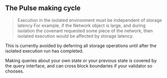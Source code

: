 ## The Pulse making cycle

> Execution in the isolated environment must be independent of storage latency
> For example, if the Network object is large, and during isolation the covenant requested some piece of the network, then isolated execution would be affected by storage latency.

This is currently avoided by deferring all storage operations until after the isolated execution run has completed.

Making queries about your own state or your previous state is covered by the query interface, and can cross block boundaries if your validator so chooses.
